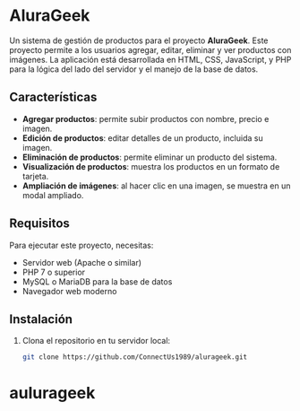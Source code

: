 # AluraGeek

Un sistema de gestión de productos para el proyecto **AluraGeek**. Este proyecto permite a los usuarios agregar, editar, eliminar y ver productos con imágenes. La aplicación está desarrollada en HTML, CSS, JavaScript, y PHP para la lógica del lado del servidor y el manejo de la base de datos.

## Características

- **Agregar productos**: permite subir productos con nombre, precio e imagen.
- **Edición de productos**: editar detalles de un producto, incluida su imagen.
- **Eliminación de productos**: permite eliminar un producto del sistema.
- **Visualización de productos**: muestra los productos en un formato de tarjeta.
- **Ampliación de imágenes**: al hacer clic en una imagen, se muestra en un modal ampliado.

## Requisitos

Para ejecutar este proyecto, necesitas:

- Servidor web (Apache o similar)
- PHP 7 o superior
- MySQL o MariaDB para la base de datos
- Navegador web moderno

## Instalación

1. Clona el repositorio en tu servidor local:

   ```bash
   git clone https://github.com/ConnectUs1989/alurageek.git
# aulurageek
